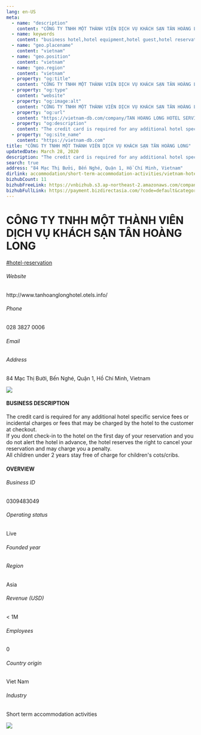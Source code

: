 ```yaml
---
lang: en-US
meta:
  - name: "description"
    content: "CÔNG TY TNHH MỘT THÀNH VIÊN DỊCH VỤ KHÁCH SẠN TÂN HOÀNG LONG"
  - name: keywords
    content: "business hotel,hotel equipment,hotel guest,hotel reservation,hotels,leisure hotel,membership,on site,resort,resort hotels,tourism,travelers,vacation,vacation,vacation,vietnam-hotel-reservation-companies"
  - name: "geo.placename"
    content: "vietnam"
  - name: "geo.position"
    content: "vietnam"
  - name: "geo.region"
    content: "vietnam"
  - property: "og:title"
    content: "CÔNG TY TNHH MỘT THÀNH VIÊN DỊCH VỤ KHÁCH SẠN TÂN HOÀNG LONG | Vietnam DB"
  - property: "og:type"
    content: "website"
  - property: "og:image:alt"
    content: "CÔNG TY TNHH MỘT THÀNH VIÊN DỊCH VỤ KHÁCH SẠN TÂN HOÀNG LONG"
  - property: "og:url"
    content: "https://vietnam-db.com/company/TAN HOANG LONG HOTEL SERVICE COMPANY LIMITED-2618069"
  - property: "og:description"
    content: "The credit card is required for any additional hotel specific service fees or incidental charges or fees that may be charged by the hotel to the customer at checkout.<br>If you dont checkin to the hotel on the first day of your reservation and you do not alert the hotel in advance, the hotel reserves the right to cancel your reservation and may charge you a penalty.<br>All children under 2 years stay free of charge for childrens cots/cribs."
  - property: "og:site_name"
    content: "https://vietnam-db.com"
title: "CÔNG TY TNHH MỘT THÀNH VIÊN DỊCH VỤ KHÁCH SẠN TÂN HOÀNG LONG"
updatedDate: March 28, 2020
description: "The credit card is required for any additional hotel specific service fees or incidental charges or fees that may be charged by the hotel to the customer at checkout.<br>If you dont checkin to the hotel on the first day of your reservation and you do not alert the hotel in advance, the hotel reserves the right to cancel your reservation and may charge you a penalty.<br>All children under 2 years stay free of charge for childrens cots/cribs."
search: true
address: "84 Mạc Thị Bưởi, Bến Nghé, Quận 1, Hồ Chí Minh, Vietnam"
dirlink: accommodation/short-term-accommodation-activities/vietnam-hotel-reservation-companies
bizhubCount: 11
bizhubFreeLink: https://vnbizhub.s3.ap-northeast-2.amazonaws.com/companies/vietnam-hotel-reservation-companies_preview.xlsx
bizhubFullLink: https://payment.bizdirectasia.com/?code=default&category=bizhub&item=vietnam-hotel-reservation-companies&redirect=https://vietnam-db.com
---
```



<div class="bd-item">
    <div class="item-content">
        <div class="detail-title-wrap">
            <h1 class="detail-title">
                CÔNG TY TNHH MỘT THÀNH VIÊN DỊCH VỤ KHÁCH SẠN TÂN HOÀNG LONG
            </h1>
        </div>
		<div class="detail-tagslist"><a href="/accommodation/short-term-accommodation-activities/tags/hotel-reservation" class="detail-tagitem">#hotel-reservation</a></div>
        <h6 class="bd-label">Website</h6>
        <p>http://www.tanhoanglonghotel.otels.info/</p>
		<h6 class="bd-label">Phone</h6>
        <p>028 3827 0006</p>
        <h6 class="bd-label">Email</h6>
        <p><a class="textColorPrimary" href="#"></a></p>
        <h6 class="bd-label">Address</h6>
        <p>84 Mạc Thị Bưởi, Bến Nghé, Quận 1, Hồ Chí Minh, Vietnam</p>
    </div>
</div>

<div class="banner-wrap text-center"><a href="" class="banner-link"><img src="/assets/vndb.com/BannerAds2.jpg" class="banner-img"></a></div>

<div class="bd-item">
    <div class="item-content">
        <h4 class="textColorPrimary item-title">BUSINESS DESCRIPTION</h4>
        <p>The credit card is required for any additional hotel specific service fees or incidental charges or fees that may be charged by the hotel to the customer at checkout.<br>If you dont check-in to the hotel on the first day of your reservation and you do not alert the hotel in advance, the hotel reserves the right to cancel your reservation and may charge you a penalty.<br>All children under 2 years stay free of charge for children's cots/cribs.</p>
    </div>
</div>

<div class="bd-item">
    <div class="item-content">
        <h4 class="textColorPrimary item-title">OVERVIEW</h4>
        <div class="item-info">
            <h6 class="bd-label">Business ID</h6>
            <p>0309483049</p>
        </div>
        <div class="item-info">
            <h6 class="bd-label">Operating status</h6>
            <p>Live<small class="bd-status_dot live"></small></p>
        </div>
        <div class="item-info">
            <h6 class="bd-label">Founded year</h6>
            <p></p>
        </div>
        <div class="item-info">
            <h6 class="bd-label">Region</h6>
            <p>Asia</p>
        </div>
        <div class="item-info">
            <h6 class="bd-label">Revenue (USD)</h6>
            <p>&lt; 1M</p>
        </div>
        <div class="item-info">
            <h6 class="bd-label">Employees</h6>
            <p>0</p>
        </div>
        <div class="item-info">
            <h6 class="bd-label">Country origin</h6>
            <p>Viet Nam</p>
        </div>
        <div class="item-info">
            <h6 class="bd-label">Industry</h6>
            <p>Short term accommodation activities</p>
        </div>
    </div>
</div>

<div class="banner-wrap text-center"><a href="" class="banner-link"><img src="/assets/vndb.com/BannerAd_04_728x90.jpg" class="banner-img"></a></div>

<CustomPopup popupTitle="ENTER EMAIL TO DOWNLOAD" popupSubTitle="The companies data will be sent to your inbox. Please enter your email." :free="this.$frontmatter.bizhubFreeLink" :paid="this.$frontmatter.bizhubFullLink" :count="this.$frontmatter.bizhubCount"/>

